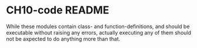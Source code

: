 # CH10-code README

While these modules contain class- and function-definitions,
and should be executable without raising any errors, actually
executing any of them should not be axpected to do anything
more than that.
